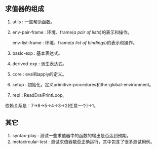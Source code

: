 ## 求值器的组成

1. utils : 一些帮助函数。

2. env-pair-frame : 环境、frame(*a pair of lists*)的表示和操作。

   env-list-frame : 环境、frame(*a list of bindings*)的表示和操作。

3. basic-exp : 基本表达式。

4. derived-exp : 派生表达式。

5. core : eval和apply的定义。

6. setup : 初始化，定义primitive-procedures和the-global-environment。

7. repl : ReadEvalPrintLoop。

依赖关系是：7->6->5->4->3->2(任意一个)->1。

## 其它

1. syntax-play : 测试一些求值器中的函数的输出是否达到预期。
2. metacircular-test : 测试求值器能否正确运行，其中包含了很多测试用例。